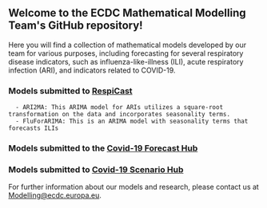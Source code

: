 ## Welcome to the ECDC Mathematical Modelling Team's GitHub repository! 

Here you will find a collection of mathematical models developed by our team for various purposes, 
including forecasting for several respiratory disease indicators, such as influenza-like-illness (ILI), 
acute respiratory infection (ARI), and indicators related to COVID-19.

### Models submitted to [RespiCast](https://respicast.ecdc.europa.eu/)

      - ARI2MA: This ARIMA model for ARIs utilizes a square-root transformation on the data and incorporates seasonality terms.
      - FluForARIMA: This is an ARIMA model with seasonality terms that forecasts ILIs

### Models submitted to the [Covid-19 Forecast Hub](https://covid19forecasthub.eu/)

### Models submitted to [Covid-19 Scenario Hub](https://covid19scenariohub.eu/)


For further information about our models and research, please contact us at [Modelling@ecdc.europa.eu](mailto:Modelling@ecdc.europa.eu).


  
